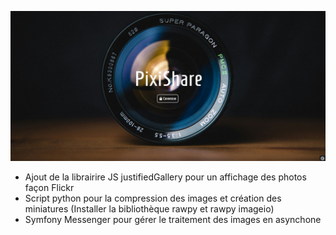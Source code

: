 ![alt text](https://github.com/SebastienHerbreteau/pixishare/blob/master/screenshot.jpg?raw=true)

- Ajout de la librairire JS justifiedGallery pour un affichage des photos façon Flickr
- Script python pour la compression des images et création des miniatures (Installer la bibliothèque rawpy et rawpy imageio)
- Symfony Messenger pour gérer le traitement des images en asynchone
